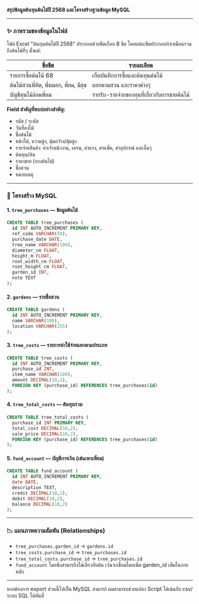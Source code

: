 **สรุปข้อมูลต้นทุนต้นไม้ปี 2568 และโครงสร้างฐานข้อมูล MySQL**

---

### ✨ ภาพรวมของข้อมูลในไฟล์

ไฟล์ Excel "ต้นทุนต้นไม้ปี 2568" ประกอบด้วยชีตเกือบ 8 ชีต โดยแต่ละชีตประกอบถ้าเหมือนรวมถึงต้นไม้ที่ๆ ตั้งแต่:

| ชื่อชีต                                | รายละเอียด                                   |
| -------------------------------------- | -------------------------------------------- |
| รายการซื้อต้นไม้ 68                    | เก็บบันทึกการซื้อและต้นทุนต่นไม้             |
| ต้นไม้สวนพี่ทิต, พี่หมอก, พี่ยม, มีสุข | แยกตามสวน และราคาต่างๆ                       |
| บัญชีทุนไม้ล้อมพี่ยม                   | รายรับ-รายจ่ายของทุนที่เกี่ยวกับการขายต้นไม้ |

**Field สำคัญที่พบบ่อย่างสำคัญ:**

- รหัส / ระหัส
- วันที่ลงไม้
- ชื่อต้นไม้
- หน้าไม้, ความสูง, ตุ้มกว้าง/ตุ้มสูง
- รายจ่ายสินค้า: ค่าเจ้าหน้างาน, เครน, ค่าแรง, ค่าแพ็ค, ค่าอุปกรณ์ และอื่นๆ
- ต้นทุน/ต้น
- ราคาขาย (บางต้นไม้)
- ชื่อสวน
- หมายเหตุ

---

### 🔢 โครงสร้าง MySQL

#### 1. `tree_purchases` — ข้อมูลต้นไม้

```sql
CREATE TABLE tree_purchases (
  id INT AUTO_INCREMENT PRIMARY KEY,
  ref_code VARCHAR(50),
  purchase_date DATE,
  tree_name VARCHAR(100),
  diameter_cm FLOAT,
  height_m FLOAT,
  root_width_cm FLOAT,
  root_height_cm FLOAT,
  garden_id INT,
  note TEXT
);
```

#### 2. `gardens` — รายชื่อสวน

```sql
CREATE TABLE gardens (
  id INT AUTO_INCREMENT PRIMARY KEY,
  name VARCHAR(100),
  location VARCHAR(255)
);
```

#### 3. `tree_costs` — รายการค่าใช้จ่ายแยกตามประเภท

```sql
CREATE TABLE tree_costs (
  id INT AUTO_INCREMENT PRIMARY KEY,
  purchase_id INT,
  item_name VARCHAR(100),
  amount DECIMAL(10,2),
  FOREIGN KEY (purchase_id) REFERENCES tree_purchases(id)
);
```

#### 4. `tree_total_costs` — ต้นทุนรวม

```sql
CREATE TABLE tree_total_costs (
  purchase_id INT PRIMARY KEY,
  total_cost DECIMAL(10,2),
  sale_price DECIMAL(10,2),
  FOREIGN KEY (purchase_id) REFERENCES tree_purchases(id)
);
```

#### 5. `fund_account` — บัญชีการเงิน (เช่นเพาะพี่ยม)

```sql
CREATE TABLE fund_account (
  id INT AUTO_INCREMENT PRIMARY KEY,
  date DATE,
  description TEXT,
  credit DECIMAL(10,2),
  debit DECIMAL(10,2),
  balance DECIMAL(10,2)
);
```

---

### 📉 แผนภาพความสัมพัน (Relationships)

- `tree_purchases.garden_id` → `gardens.id`
- `tree_costs.purchase_id` → `tree_purchases.id`
- `tree_total_costs.purchase_id` → `tree_purchases.id`
- `fund_account` โดยพึงสามารถึงไม่เกี่ยวกับต้น เว้นจะเชื่อมโดยเพิ่ม garden\_id เพิ่มในภายหลัก

---

หากต้องการ export ส่วนนี้ไปเป็น MySQL สามารถ์ ผมสามารถช่วยแปลง Script ได้เช่นกับ csv/ระบบ SQL ได้ทันที่


